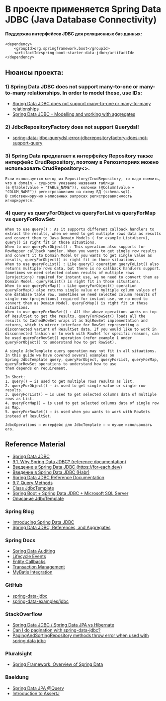 # В проекте применяется Spring Data JDBC (Java Database Connectivity)
#### Поддержка интерфейсов JDBC для реляционных баз данных:
    <dependency>
	    <groupId>org.springframework.boot</groupId>
		<artifactId>spring-boot-starter-data-jdbc</artifactId>
    </dependency>


## Нюансы проекта:
### 1) Spring Data JDBC does not support many-to-one or many-to-many relationships. In order to model these, use IDs:
* [Spring Data JDBC does not support many-to-one or many-to-many relationships](https://spring.io/blog/2018/09/24/spring-data-jdbc-references-and-aggregates)
* [Spring Data JDBC – Modelling and working with aggregates](https://thorben-janssen.com/spring-data-jdbc-aggregates/)

### 2) JdbcRepositoryFactory does not support Querydsl!
* [spring-data-jdbc-querydsl-error-jdbcrepositoryfactory-does-not-support-query](https://stackoverflow.com/questions/72599490/spring-data-jdbc-querydsl-error-jdbcrepositoryfactory-does-not-support-query)

### 3) Spring Data предлагает к интерфейсу Repository также интерфейс CrudRepository, поэтому в Репозиториях можно использовать CrudRepository<>. 
    Если используется метод из Repository/CrudRepository, то надо помнить, что в domain - сущности указание названия таблицы 
    (в @Table(value = "TABLE_NAME")), колонки (@Column(value = "COLUM_NAME")) регистрозависимо на схему БД (schema.sql). 
    В собственноручно написанных запросах регистрозависимость игнорируется. 

### 4) query vs queryForObject vs queryForList vs queryForMap vs queryForRowSet:
    When to use query() : As it supports different callback handlers to extract the results, when we need to get multiple rows data as results and convert them to Java Domain Models ( for example List<User>), query() is right fit in those situations.
    When to use queryForObject() : This operation also supports for RowMapper callback handler. When you wants to get single row results and convert it to Domain Model Or you wants to get single value as results, queryForObject() is right fit in those situations.
    When to use queryFoList() : Like query() operation queryFoList() also returns multiple rows data, but there is no callback handlers support. Sometimes we need selected column results of multiple rows (projections) required for instant use, we no need to convert them as Domain Model. queryFoList() is right fit in those situations.
    When to use queryForMap() : Like queryForObject() operation queryForMap() also returns single value or multiple column values of one database table row. Sometimes we need selected column results of single row (projections) required for instant use, we no need to convert them as Domain Model. queryFoMap() is right fit in those situations.
    When to use queryForRowSet() : All the above operations works on top of ResultSet to get the results. queryForRowSet() loads all the results to CachedRowSet wraps it as SqlRowSet implementation and returns, which is mirror interface for RowSet representing a disconnected variant of ResultSet data. If you would like to work in disconnected fashion or to work with RowSet for specific reasons, can be used queryForRowSet() operation (refer example 1 under queryForObject() to understand how to get RowSet).

    A single JdbcTemplate query operation may not fit in all situations. In this guide we have covered several examples on 
    Spring JdbcTemplate query, queryForObject, queryForList, queryForMap, queryForRowSet operations to understand how to use 
    them depends on requirement.

    In Short:
    1. query() – is used to get multiple rows results as list.
    2. queryForObject() – is used to get single value or single row results.
    3. queryForList() – is used to get selected columns data of multiple rows as List.
    4. queryForMap() – is used to get selected columns data of single row as Map.
    5. queryForRowSet() – is used when you wants to work with RowSets instead of ResultSet.

    JdbcOperations – интерфейс для JdbcTemplate – и лучше использовать его.

## Reference Material

* [Spring Data JDBC](https://spring.io/projects/spring-data-jdbc)
* [9.1. Why Spring Data JDBC? (reference documentation)](https://docs.spring.io/spring-data/jdbc/docs/current/reference/html/#jdbc.why)
* [Введение в Spring Data JDBC (https://for-each.dev/)](https://for-each.dev/lessons/b/-spring-data-jdbc-intro)
* [Введение в Spring Data JDBC (Habr)](https://habr.com/ru/companies/otus/articles/531332/)
* [Spring Data JDBC Reference Documentation](https://docs.spring.io/spring-data/jdbc/docs/current/reference/html/#repositories)
* [9.7. Query Methods](https://docs.spring.io/spring-data/jdbc/docs/current/reference/html/#jdbc.query-methods)
* [Class JdbcTemplate](https://docs.spring.io/spring-framework/docs/current/javadoc-api/org/springframework/jdbc/core/JdbcTemplate.html)
* [Spring Boot + Spring Data JDBC + Microsoft SQL Server](https://www.knowledgefactory.net/2023/02/spring-boot-spring-data-jdbc-microsoft-sql-server-build-rest-crud-apis.html)
* [Описание JdbcTemplate](https://docs.spring.io/spring-framework/docs/5.3.23/javadoc-api/org/springframework/jdbc/core/JdbcTemplate.html)

### Spring Blog
* [Introducing Spring Data JDBC](https://spring.io/blog/2018/09/17/introducing-spring-data-jdbc)
* [Spring Data JDBC, References, and Aggregates](https://spring.io/blog/2018/09/24/spring-data-jdbc-references-and-aggregates)

### Spring Docs
* [Spring Data Auditing](https://docs.spring.io/spring-data/jdbc/docs/current/reference/html/#auditing)
* [Lifecycle Events](https://docs.spring.io/spring-data/jdbc/docs/current/reference/html/#jdbc.events)
* [Entity Callbacks](https://docs.spring.io/spring-data/jdbc/docs/current/reference/html/#entity-callbacks)
* [Transaction Management](https://docs.spring.io/spring-framework/docs/4.2.x/spring-framework-reference/html/transaction.html)
* [MyBatis Integration](https://docs.spring.io/spring-data/jdbc/docs/current/reference/html/#jdbc.mybatis)

### GitHub
* [spring-data-jdbc](https://github.com/spring-projects/spring-data-relational)
* [spring-data-examples/jdbc](https://github.com/spring-projects/spring-data-examples/tree/main/jdbc)

### StackOverflow
* [Spring Data JDBC / Spring Data JPA vs Hibernate](https://stackoverflow.com/questions/42470060/spring-data-jdbc-spring-data-jpa-vs-hibernate/42488593#42488593)
* [Can I do pagination with spring-data-jdbc?](https://stackoverflow.com/questions/55570077/can-i-do-pagination-with-spring-data-jdbc)
* [PagingAndSortingRepository methods throw error when used with spring data jdbc](https://stackoverflow.com/questions/53088927/pagingandsortingrepository-methods-throw-error-when-used-with-spring-data-jdbc/53089091#53089091)

### Pluralsight
* [Spring Framework: Overview of Spring Data](https://app.pluralsight.com/library/courses/spring-framework-overview-spring-data/table-of-contents)

### Baeldung
* [Spring Data JPA @Query](https://www.baeldung.com/spring-data-jpa-query)
* [Introduction to AssertJ](https://www.baeldung.com/introduction-to-assertj)